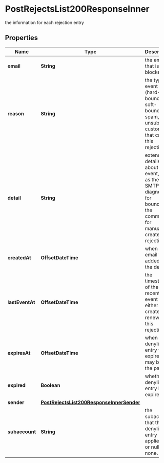 

# PostRejectsList200ResponseInner

the information for each rejection  entry

## Properties

| Name | Type | Description | Notes |
|------------ | ------------- | ------------- | -------------|
|**email** | **String** | the email that is blocked |  [optional] |
|**reason** | **String** | the type of event (hard-bounce, soft-bounce, spam, unsub, custom) that caused this rejection |  [optional] |
|**detail** | **String** | extended details about the event, such as the SMTP diagnostic for bounces or the comment for manually-created rejections |  [optional] |
|**createdAt** | **OffsetDateTime** | when the email was added to the denylist |  [optional] |
|**lastEventAt** | **OffsetDateTime** | the timestamp of the most recent event that either created or renewed this rejection |  [optional] |
|**expiresAt** | **OffsetDateTime** | when the denylist entry will expire (this may be in the past) |  [optional] |
|**expired** | **Boolean** | whether the denylist entry has expired |  [optional] |
|**sender** | [**PostRejectsList200ResponseInnerSender**](PostRejectsList200ResponseInnerSender.md) |  |  [optional] |
|**subaccount** | **String** | the subaccount that this denylist entry applies to, or null if none. |  [optional] |




